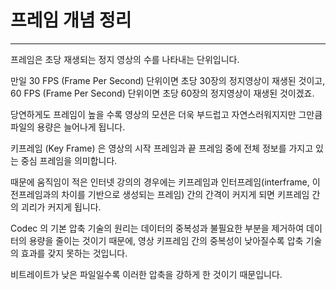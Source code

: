 
# 프레임 개념 정리

---

프레임은 초당 재생되는 정지 영상의 수를 나타내는 단위입니다.

만일 30 FPS (Frame Per Second) 단위이면 초당 30장의 정지영상이 재생된 것이고, 60 FPS (Frame Per Second) 단위이면 초당 60장의 정지영상이 재생된 것이겠죠.

당연하게도 프레임이 높을 수록 영상의 모션은 더욱 부드럽고 자연스러워지지만 그만큼 파일의 용량은 늘어나게 됩니다.

키프레임 (Key Frame) 은 영상의 시작 프레임과 끝 프레임 중에 전체 정보를 가지고 있는 중심 프레임을 의미합니다.

때문에 움직임이 적은 인터넷 강의의 경우에는 키프레임과 인터프레임(interframe, 이전프레임과의 차이를 기반으로 생성되는 프레임) 간의 간격이 커지게 되면 키프레임 간의 괴리가 커지게 됩니다.

Codec 의 기본 압축 기술의 원리는 데이터의 중복성과 불필요한 부분을 제거하여 데이터의 용량을 줄이는 것이기 때문에, 영상 키프레임 간의 중복성이 낮아질수록 압축 기술의 효과를 갖지 못하는 것입니다.

비트레이트가 낮은 파일일수록 이러한 압축을 강하게 한 것이기 때문입니다.